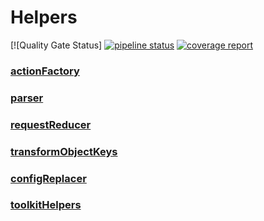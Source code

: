# Helpers
[![Quality Gate Status]
[![pipeline status](https://code.restr.im/videocomfort-frontend/helpers/badges/develop/pipeline.svg)](https://code.restr.im/videocomfort-frontend/helpers/-/commits/develop)
[![coverage report](https://code.restr.im/videocomfort-frontend/helpers/badges/develop/coverage.svg)](https://code.restr.im/videocomfort-frontend/helpers/-/commits/develop)

### [actionFactory](./src/actionFactory/README.md)

### [parser](./src/parser/README.md)

### [requestReducer](./src/requestsReducer/README.md)

### [transformObjectKeys](./src/objectKeysParser/README.md)

### [configReplacer](./webpack/configReplacer/README.md)

### [toolkitHelpers](./src/toolkitHelpers/README.md)

